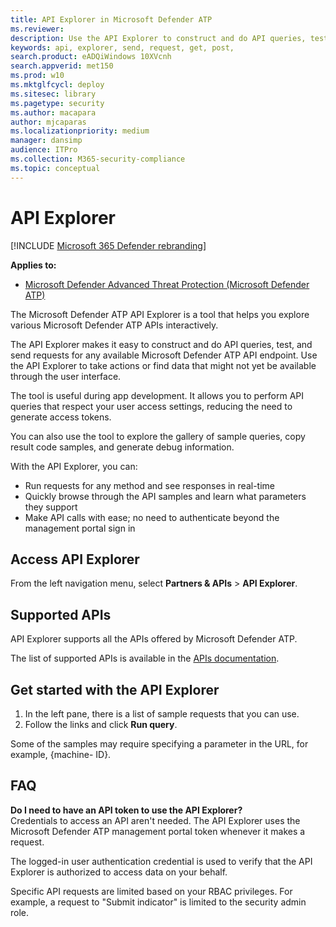 ```yaml
---
title: API Explorer in Microsoft Defender ATP  
ms.reviewer: 
description: Use the API Explorer to construct and do API queries, test, and send requests for any available API
keywords: api, explorer, send, request, get, post, 
search.product: eADQiWindows 10XVcnh
search.appverid: met150
ms.prod: w10
ms.mktglfcycl: deploy
ms.sitesec: library
ms.pagetype: security
ms.author: macapara
author: mjcaparas
ms.localizationpriority: medium
manager: dansimp
audience: ITPro
ms.collection: M365-security-compliance 
ms.topic: conceptual
---
```


# API Explorer

[!INCLUDE [Microsoft 365 Defender rebranding](../../includes/microsoft-defender.md)]


**Applies to:**

- [Microsoft Defender Advanced Threat Protection (Microsoft Defender ATP)](https://go.microsoft.com/fwlink/p/?linkid=2069559)

The Microsoft Defender ATP API Explorer is a tool that helps you explore various Microsoft Defender ATP APIs interactively. 

The API Explorer makes it easy to construct and do API queries, test, and send requests for any available Microsoft Defender ATP API endpoint. Use the API Explorer to take actions or find data that might not yet be available through the user interface.

The tool is useful during app development. It allows you to perform API queries that respect your user access settings, reducing the need to generate access tokens.

You can also use the tool to explore the gallery of sample queries, copy result code samples, and generate debug information.

With the API Explorer, you can:

- Run requests for any method and see responses in real-time
- Quickly browse through the API samples and learn what parameters they support
- Make API calls with ease; no need to authenticate beyond the management portal sign in

## Access API Explorer

From the left navigation menu, select **Partners & APIs** > **API Explorer**.

## Supported APIs

API Explorer supports all the APIs offered by Microsoft Defender ATP.
  
The list of supported APIs is available in the [APIs documentation](apis-intro.md). 

## Get started with the API Explorer

1. In the left pane, there is a list of sample requests that you can use. 
2. Follow the links and click **Run query**. 

Some of the samples may require specifying a parameter in the URL, for example, {machine- ID}.

## FAQ

**Do I need to have an API token to use the API Explorer?** <br>
Credentials to access an API aren't needed. The API Explorer uses the Microsoft Defender ATP management portal token whenever it makes a request.

The logged-in user authentication credential is used to verify that the API Explorer is authorized to access data on your behalf.

Specific API requests are limited based on your RBAC privileges. For example, a request to "Submit indicator" is limited to the security admin role. 
